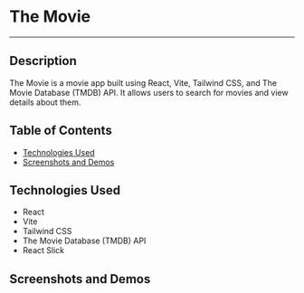 # The Movie  
---
## Description

The Movie is a movie app built using React, Vite, Tailwind CSS, and The Movie Database (TMDB) API. It allows users to search for movies and view details about them.

## Table of Contents

- [Technologies Used](#technologies-used)
- [Screenshots and Demos](#screenshots-and-demos)

## Technologies Used

- React
- Vite
- Tailwind CSS
- The Movie Database (TMDB) API
- React Slick

## Screenshots and Demos





